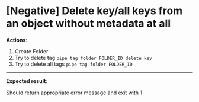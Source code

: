 # [Negative] Delete key/all keys from an object without metadata at all

**Actions**:
1. Create Folder
2. Try to delete tag `pipe tag folder FOLDER_ID delete key`
3. Try to delete all tags `pipe tag folder FOLDER_ID`

***

**Expected result**:

Should return appropriate error message and exit with 1